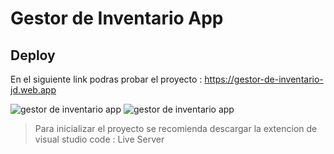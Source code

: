 # Gestor de Inventario App

## Deploy 

En el siguiente link podras probar el proyecto : https://gestor-de-inventario-jd.web.app

![gestor de inventario app](https://user-images.githubusercontent.com/80996376/190067404-555889d5-5f34-4c4b-be84-3b5e58fabf8a.png)
![gestor de inventario app](https://user-images.githubusercontent.com/80996376/190067903-e45a08ed-2606-4428-8ef0-2d1bf3d34f8e.png)



>  Para inicializar el proyecto se recomienda descargar la extencion de visual studio code : Live Server

